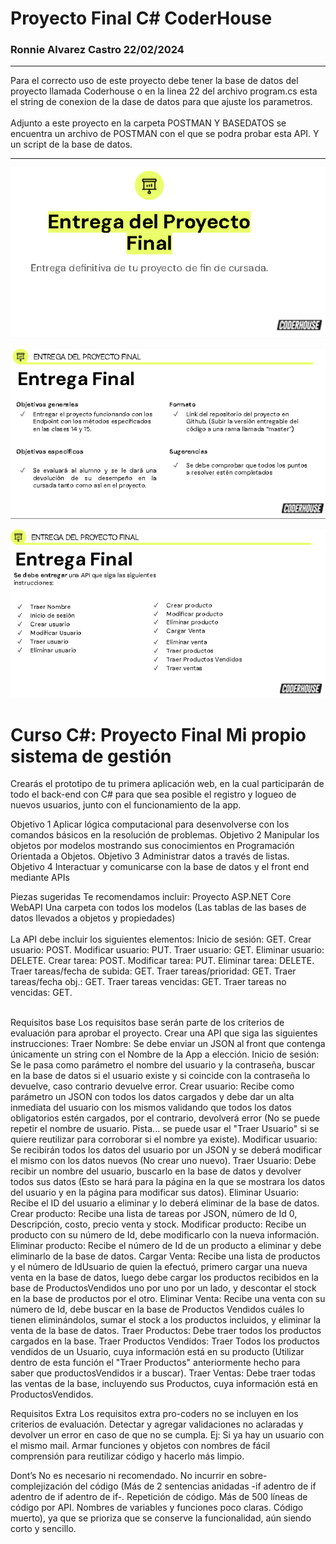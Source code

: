 <h1> Proyecto Final C# CoderHouse</h1>
<h3>Ronnie Alvarez Castro 22/02/2024</h3>
<hr>
Para el correcto uso de este proyecto debe tener la base de datos del proyecto
llamada Coderhouse o en la linea 22 del archivo program.cs esta el string de 
conexion de la dase de datos para que ajuste los parametros.
<br>
<br>
Adjunto a este proyecto en la carpeta POSTMAN Y BASEDATOS se encuentra un archivo de POSTMAN con el que se podra
probar esta API.
Y un script de la base de datos.
<hr>

![alt text](images/image.png)

![alt text](images/image-1.png)

![alt text](images/image-2.png)

<h1>Curso C#: Proyecto Final
Mi propio sistema de gestión </h1>
<p>
Crearás el prototipo de tu primera aplicación web, en la cual participarán de
todo el back-end con C# para que sea posible el registro y logueo de nuevos 
usuarios, junto con el funcionamiento de la app.

Objetivo 1	Aplicar lógica computacional para desenvolverse con los comandos
básicos en la resolución de problemas.
Objetivo 2	Manipular los objetos por modelos mostrando sus conocimientos en 
Programación Orientada a Objetos.
Objetivo 3	Administrar datos a través de listas.
Objetivo 4	Interactuar y comunicarse con la base de datos y el front end mediante APIs


Piezas sugeridas
Te recomendamos incluir:
Proyecto ASP.NET Core WebAPI
Una carpeta con todos los modelos (Las tablas de las bases de datos llevados
a objetos y propiedades)
<br>
<br>
La API debe incluir los siguientes elementos:
Inicio de sesión: GET.
Crear usuario: POST.
Modificar usuario: PUT.
Traer usuario: GET.
Eliminar usuario: DELETE.
Crear tarea: POST.
Modificar tarea: PUT.
Eliminar tarea: DELETE.
Traer tareas/fecha de subida: GET.
Traer tareas/prioridad: GET.
Traer tareas/fecha obj.: GET.
Traer tareas vencidas: GET.
Traer tareas no vencidas: GET.
<br>
<br>



Requisitos base
Los requisitos base serán parte de los criterios de evaluación
para aprobar el proyecto.
Crear una API que siga las siguientes instrucciones:
Traer Nombre: Se debe enviar un JSON al front que contenga únicamente 
un string con el Nombre de la App a elección.
Inicio de sesión: Se le pasa como parámetro el nombre del usuario y la 
contraseña, buscar en la base de datos si el usuario existe y si coincide
con la contraseña lo devuelve, caso contrario devuelve error.
Crear usuario: Recibe como parámetro un JSON con todos los datos cargados 
y debe dar un alta inmediata del usuario con los mismos validando que todos
los datos obligatorios estén cargados, por el contrario, devolverá error
(No se puede repetir el nombre de usuario. Pista... se puede usar el
"Traer Usuario" si se quiere reutilizar para corroborar si el nombre ya existe).
Modificar usuario: Se recibirán todos los datos del usuario por un JSON y 
se deberá modificar el mismo con los datos nuevos (No crear uno nuevo).
Traer Usuario: Debe recibir un nombre del usuario, buscarlo en la base de datos
y devolver todos sus datos (Esto se hará para la página en la que se mostrara los
datos del usuario y en la página para modificar sus datos).
Eliminar Usuario: Recibe el ID del usuario a eliminar y lo deberá eliminar 
de la base de datos.
Crear producto: Recibe una lista de tareas por JSON, número de Id 0, Descripción,
costo, precio venta y stock.
Modificar producto: Recibe un producto con su número de Id, debe modificarlo 
con la nueva información.
Eliminar producto: Recibe el número de Id de un producto a eliminar y debe
eliminarlo de la base de datos.
Cargar Venta: Recibe una lista de productos y el número de IdUsuario de quien 
la efectuó, primero cargar una nueva venta en la base de datos, luego debe 
cargar los productos recibidos en la base de ProductosVendidos uno por uno 
por un lado, y descontar el stock en la base de productos por el otro.
Eliminar Venta: Recibe una venta con su número de Id, debe buscar en la base 
de Productos Vendidos cuáles lo tienen eliminándolos, sumar el stock a los 
productos incluidos, y eliminar la venta de la base de datos.
Traer Productos: Debe traer todos los productos cargados en la base.
Traer Productos Vendidos: Traer Todos los productos vendidos de un Usuario, 
cuya información está en su producto (Utilizar dentro de esta función el 
"Traer Productos" anteriormente hecho para saber que productosVendidos ir a buscar).
Traer Ventas: Debe traer todas las ventas de la base, incluyendo sus Productos, 
cuya información está en ProductosVendidos.


Requisitos Extra
Los requisitos extra pro-coders no se incluyen en los criterios de evaluación.
Detectar y agregar validaciones no aclaradas y devolver un error en caso de que
no se cumpla. Ej: Si ya hay un usuario con el mismo mail.
Armar funciones y objetos con nombres de fácil comprensión para reutilizar código 
y hacerlo más limpio.


Dont’s
No es necesario ni recomendado.
No incurrir en sobre-complejización del código (Más de 2 sentencias anidadas
-if adentro de if adentro de if adentro de if-.
Repetición de código. Más de 500 líneas de código por API.
Nombres de variables y funciones poco claras. Código muerto), ya que se 
prioriza que se conserve la funcionalidad, aún siendo corto y sencillo.

</p>

